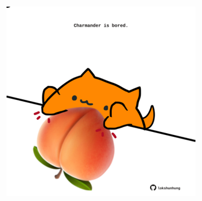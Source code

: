 <!-- built at 13/12/2021, 12:06:40 UTC -->
<p align="center">
  <img width="500" height="500" src="./ReadmeImage.svg">
</p>
